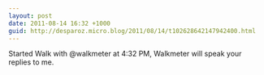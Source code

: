 ```yaml
---
layout: post
date: 2011-08-14 16:32 +1000
guid: http://desparoz.micro.blog/2011/08/14/t102628642147942400.html
---
```

Started Walk with @walkmeter at 4:32 PM, Walkmeter will speak your replies to me.

